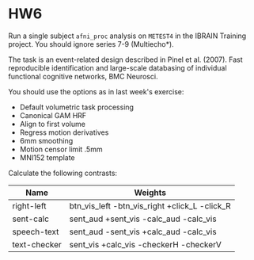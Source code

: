 # HW6

Run a single subject `afni_proc` analysis on `METEST4` in the IBRAIN Training project. You should ignore series 7-9 (Multiecho*).

The task is an event-related design described in Pinel et al. (2007). Fast reproducible identification and large-scale databasing of individual functional cognitive networks, BMC Neurosci.

You should use the options as in last week's exercise:

- Default volumetric task processing
- Canonical GAM HRF
- Align to first volume
- Regress motion derivatives
- 6mm smoothing
- Motion censor limit .5mm
- MNI152 template


Calculate the following contrasts:

|Name| Weights|
-----|--------|
right-left| btn\_vis\_left -btn\_vis\_right +click\_L -click\_R|
sent-calc| sent\_aud +sent\_vis -calc\_aud -calc\_vis|
speech-text| sent\_aud -sent\_vis +calc\_aud -calc\_vis|
text-checker| sent\_vis +calc\_vis -checkerH -checkerV




